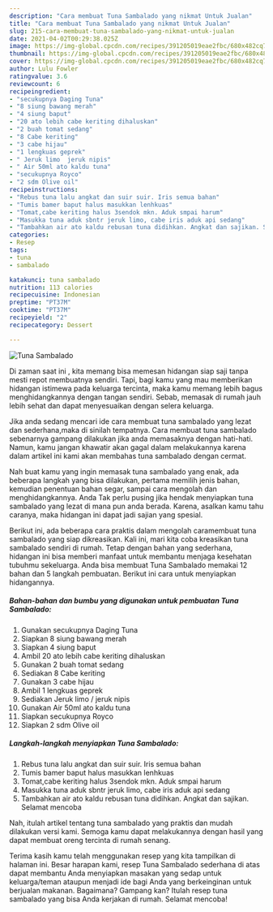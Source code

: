 ```yaml
---
description: "Cara membuat Tuna Sambalado yang nikmat Untuk Jualan"
title: "Cara membuat Tuna Sambalado yang nikmat Untuk Jualan"
slug: 215-cara-membuat-tuna-sambalado-yang-nikmat-untuk-jualan
date: 2021-04-02T00:29:38.025Z
image: https://img-global.cpcdn.com/recipes/391205019eae2fbc/680x482cq70/tuna-sambalado-foto-resep-utama.jpg
thumbnail: https://img-global.cpcdn.com/recipes/391205019eae2fbc/680x482cq70/tuna-sambalado-foto-resep-utama.jpg
cover: https://img-global.cpcdn.com/recipes/391205019eae2fbc/680x482cq70/tuna-sambalado-foto-resep-utama.jpg
author: Lulu Fowler
ratingvalue: 3.6
reviewcount: 6
recipeingredient:
- "secukupnya Daging Tuna"
- "8 siung bawang merah"
- "4 siung baput"
- "20 ato lebih cabe keriting dihaluskan"
- "2 buah tomat sedang"
- "8 Cabe keriting"
- "3 cabe hijau"
- "1 lengkuas geprek"
- " Jeruk limo  jeruk nipis"
- " Air 50ml ato kaldu tuna"
- "secukupnya Royco"
- "2 sdm Olive oil"
recipeinstructions:
- "Rebus tuna lalu angkat dan suir suir. Iris semua bahan"
- "Tumis bamer baput halus masukkan lenhkuas"
- "Tomat,cabe keriting halus 3sendok mkn. Aduk smpai harum"
- "Masukka tuna aduk sbntr jeruk limo, cabe iris aduk api sedang"
- "Tambahkan air ato kaldu rebusan tuna didihkan. Angkat dan sajikan. Selamat mencoba"
categories:
- Resep
tags:
- tuna
- sambalado

katakunci: tuna sambalado 
nutrition: 113 calories
recipecuisine: Indonesian
preptime: "PT37M"
cooktime: "PT37M"
recipeyield: "2"
recipecategory: Dessert

---
```



![Tuna Sambalado](https://img-global.cpcdn.com/recipes/391205019eae2fbc/680x482cq70/tuna-sambalado-foto-resep-utama.jpg)

Di zaman  saat ini , kita memang bisa memesan hidangan siap saji tanpa mesti repot membuatnya sendiri. Tapi, bagi kamu yang mau memberikan hidangan istimewa pada keluarga tercinta, maka kamu memang lebih bagus menghidangkannya dengan tangan sendiri. Sebab, memasak di rumah jauh lebih sehat dan dapat menyesuaikan dengan selera keluarga.

Jika anda sedang mencari ide cara membuat tuna sambalado yang lezat dan sederhana,maka di sinilah tempatnya. Cara membuat tuna sambalado  sebenarnya gampang dilakukan jika anda memasaknya dengan hati-hati. Namun, kamu jangan khawatir akan gagal dalam melakukannya 
karena dalam artikel ini kami akan membahas tuna sambalado dengan cermat.  



Nah buat kamu yang ingin memasak tuna sambalado yang enak, ada beberapa langkah yang bisa dilakukan, pertama memilih jenis bahan, kemudian penentuan bahan segar, sampai cara mengolah dan menghidangkannya. Anda Tak perlu pusing jika hendak menyiapkan tuna sambalado yang lezat di mana pun anda berada. Karena, asalkan kamu  tahu caranya, maka hidangan ini dapat jadi sajian yang spesial.

Berikut ini, ada beberapa cara praktis  dalam mengolah caramembuat tuna sambalado yang siap dikreasikan. Kali ini, mari kita coba kreasikan tuna sambalado sendiri di rumah. Tetap dengan bahan yang sederhana, hidangan ini bisa memberi manfaat untuk membantu menjaga kesehatan tubuhmu sekeluarga. Anda bisa membuat Tuna Sambalado memakai 12 bahan dan 5 langkah pembuatan. Berikut ini cara untuk menyiapkan hidangannya.

<!--inarticleads1-->

##### Bahan-bahan dan bumbu yang digunakan untuk pembuatan Tuna Sambalado:

1. Gunakan secukupnya Daging Tuna
1. Siapkan 8 siung bawang merah
1. Siapkan 4 siung baput
1. Ambil 20 ato lebih cabe keriting dihaluskan
1. Gunakan 2 buah tomat sedang
1. Sediakan 8 Cabe keriting
1. Gunakan 3 cabe hijau
1. Ambil 1 lengkuas geprek
1. Sediakan  Jeruk limo / jeruk nipis
1. Gunakan  Air 50ml ato kaldu tuna
1. Siapkan secukupnya Royco
1. Siapkan 2 sdm Olive oil




<!--inarticleads2-->

##### Langkah-langkah menyiapkan Tuna Sambalado:

1. Rebus tuna lalu angkat dan suir suir. Iris semua bahan
1. Tumis bamer baput halus masukkan lenhkuas
1. Tomat,cabe keriting halus 3sendok mkn. Aduk smpai harum
1. Masukka tuna aduk sbntr jeruk limo, cabe iris aduk api sedang
1. Tambahkan air ato kaldu rebusan tuna didihkan. Angkat dan sajikan. Selamat mencoba




Nah, itulah artikel tentang  tuna sambalado  yang praktis dan mudah dilakukan versi kami. Semoga kamu dapat melakukannya dengan hasil yang dapat membuat oreng tercinta di rumah senang. 

Terima kasih kamu telah menggunakan resep yang kita tampilkan di halaman ini. Besar harapan kami, resep  Tuna Sambalado sederhana di atas dapat membantu Anda menyiapkan masakan yang sedap untuk keluarga/teman ataupun menjadi ide bagi Anda yang berkeinginan untuk berjualan makanan. Bagaimana? Gampang kan? Itulah resep tuna sambalado yang bisa Anda kerjakan di rumah. Selamat mencoba!

